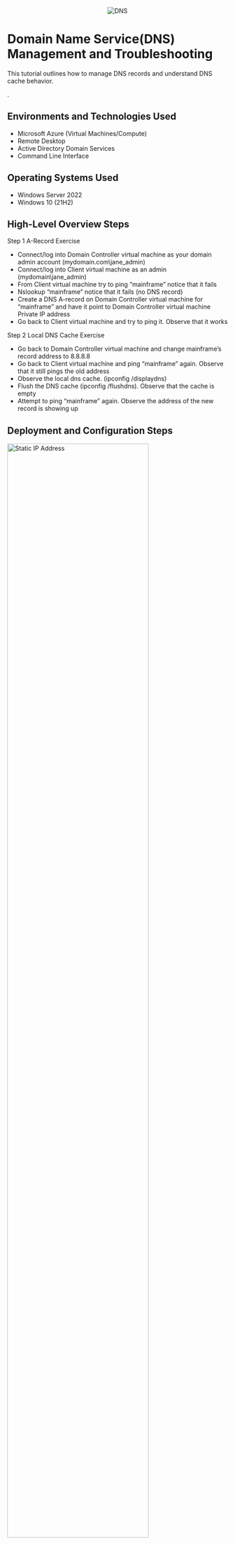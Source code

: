 <p align="center">
<img src="https://i.imgur.com/RtQ7SeN.png" alt="DNS"/>
</p>

<h1>Domain Name Service(DNS) Management and Troubleshooting </h1>
This tutorial outlines how to manage DNS records and understand DNS cache behavior.

.<br />

<h2>Environments and Technologies Used</h2>

- Microsoft Azure (Virtual Machines/Compute)
- Remote Desktop
- Active Directory Domain Services
- Command Line Interface

<h2>Operating Systems Used </h2>

- Windows Server 2022
- Windows 10 (21H2)

<h2>High-Level Overview Steps</h2>

Step 1 A-Record Exercise
  - Connect/log into Domain Controller virtual machine as your domain admin account (mydomain.com\jane_admin)
  - Connect/log into Client virtual machine as an admin (mydomain\jane_admin)
  - From Client virtual machine try to ping “mainframe” notice that it fails
  - Nslookup “mainframe” notice that it fails (no DNS record)
  - Create a DNS A-record on Domain Controller virtual machine for “mainframe” and have it point to Domain Controller virtual machine Private IP address
  - Go back to Client virtual machine and try to ping it. Observe that it works


Step 2 Local DNS Cache Exercise
  - Go back to Domain Controller virtual machine and change mainframe’s record address to 8.8.8.8
  - Go back to Client virtual machine and ping “mainframe” again. Observe that it still pings the old address
  - Observe the local dns cache. (ipconfig /displaydns)
  - Flush the DNS cache (ipconfig /flushdns). Observe that the cache is empty
  - Attempt to ping “mainframe” again. Observe the address of the new record is showing up



<h2>Deployment and Configuration Steps</h2>

<p>
<img src="https://i.imgur.com/actCv1S.png" height="80%" width="80%" alt="Static IP Address"/>
</p>
<p>
Setting the Domain Controller's IP Address to static ensures that it will not change once it's configured to the Client's DNS server.  
</p>
<br />

<p>
<img src="https://i.imgur.com/awG5qO5.png" height="80%" width="80%" alt="Configure Client's DNS Server to the Domain Controller"/>
</p>
<p>
Be sure that the Client's DNS Server is configured to the Domain Controller's static IP Address.
</p>
<br />

<p>
<img src="https://i.imgur.com/4Z5sH8D.png" height="80%" width="80%" alt="Install Active Directory"/>
</p>
<p>
Make sure you remember the forest domain you create. 
  
  
  <img src="https://i.imgur.com/FqyIgdo.png" height="80%" width="80%" alt="Domain User Permissions"/>
</p>
<p>
I allowed domain users access to remote desktop.
</p>

<img src="https://i.imgur.com/Jz7uKxX.png" height="80%" width="80%" alt="Powershell Script to Create Users"/>
</p>
<p>
It's very important that you use Powershell_ise as an administrator. By using the script I was able to automate the process of creating 10,000 users.
</p>

<img src="https://i.imgur.com/qUaM6FB.png" height="80%" width="80%" alt="Users Being Created"/>
</p>
<p>
These are some of the users being created.
</p>

<img src="https://i.imgur.com/ZQsOXSR.png" height="80%" width="80%" alt="Updating Permissions of Users"/>
</p>
<p>
I made changes to users permissions. I reset passwords, disabled accounts, etc. I then tested those permissions to ensure they worked. I had lots of fun building this lab.
</p>

